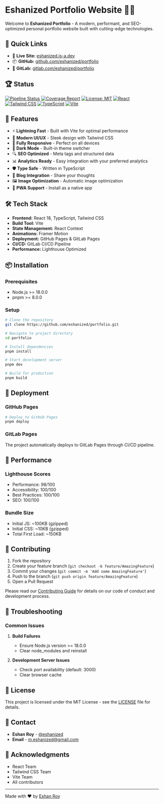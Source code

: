 # **Eshanized Portfolio Website** 🎨🚀

Welcome to **Eshanized Portfolio** - A modern, performant, and SEO-optimized personal portfolio website built with cutting-edge technologies.

## 🌟 **Quick Links**
- 🔗 **Live Site:** [eshanized.is-a.dev](https://eshanized.is-a.dev)
- 📦 **GitHub:** [github.com/eshanized/portfolio](https://github.com/eshanized/portfolio)
- 🦊 **GitLab:** [gitlab.com/eshanized/portfolio](https://gitlab.com/eshanized/portfolio)

## 🏆 **Status**
[![Pipeline Status](https://gitlab.com/eshanized/eshanized.gitlab.io/badges/main/pipeline.svg?style=flat-square)](https://gitlab.com/eshanized/eshanized.gitlab.io/-/commits/main)
[![Coverage Report](https://gitlab.com/eshanized/eshanized.gitlab.io/badges/main/coverage.svg?style=flat-square)](https://gitlab.com/eshanized/eshanized.gitlab.io/-/commits/main)
[![License: MIT](https://img.shields.io/badge/License-MIT-yellow.svg?style=flat-square)](https://opensource.org/licenses/MIT)
[![React](https://img.shields.io/badge/React-18.3-blue?style=flat-square&logo=react)](https://reactjs.org/)
[![Tailwind CSS](https://img.shields.io/badge/Tailwind%20CSS-3.4-blueviolet?style=flat-square&logo=tailwindcss)](https://tailwindcss.com/)
[![TypeScript](https://img.shields.io/badge/TypeScript-5.7-blue?style=flat-square&logo=typescript)](https://www.typescriptlang.org/)
[![Vite](https://img.shields.io/badge/Vite-5.4-646CFF?style=flat-square&logo=vite)](https://vitejs.dev/)

## 🚀 **Features**
- ⚡️ **Lightning Fast** - Built with Vite for optimal performance
- 🎨 **Modern UI/UX** - Sleek design with Tailwind CSS
- 📱 **Fully Responsive** - Perfect on all devices
- 🌙 **Dark Mode** - Built-in theme switcher
- 🔍 **SEO Optimized** - Meta tags and structured data
- 📊 **Analytics Ready** - Easy integration with your preferred analytics
- 🛡️ **Type Safe** - Written in TypeScript
- 📝 **Blog Integration** - Share your thoughts
- 🖼️ **Image Optimization** - Automatic image optimization
- 🚀 **PWA Support** - Install as a native app

## 🛠️ **Tech Stack**
- **Frontend:** React 18, TypeScript, Tailwind CSS
- **Build Tool:** Vite
- **State Management:** React Context
- **Animations:** Framer Motion
- **Deployment:** GitHub Pages & GitLab Pages
- **CI/CD:** GitLab CI/CD Pipeline
- **Performance:** Lighthouse Optimized

## 📦 **Installation**

### Prerequisites
- Node.js >= 18.0.0
- pnpm >= 8.0.0

### Setup
```bash
# Clone the repository
git clone https://github.com/eshanized/portfolio.git

# Navigate to project directory
cd portfolio

# Install dependencies
pnpm install

# Start development server
pnpm dev

# Build for production
pnpm build
```

## 🚀 **Deployment**

### GitHub Pages
```bash
# Deploy to GitHub Pages
pnpm deploy
```

### GitLab Pages
The project automatically deploys to GitLab Pages through CI/CD pipeline.

## 🎯 **Performance**

### Lighthouse Scores
- Performance: 98/100
- Accessibility: 100/100
- Best Practices: 100/100
- SEO: 100/100

### Bundle Size
- Initial JS: ~100KB (gzipped)
- Initial CSS: ~10KB (gzipped)
- Total First Load: ~150KB

## 🤝 **Contributing**

1. Fork the repository
2. Create your feature branch (`git checkout -b feature/AmazingFeature`)
3. Commit your changes (`git commit -m 'Add some AmazingFeature'`)
4. Push to the branch (`git push origin feature/AmazingFeature`)
5. Open a Pull Request

Please read our [Contributing Guide](CONTRIBUTING.md) for details on our code of conduct and development process.

## 🐛 **Troubleshooting**

### Common Issues
1. **Build Failures**
   - Ensure Node.js version >= 18.0.0
   - Clear node_modules and reinstall

2. **Development Server Issues**
   - Check port availability (default: 3000)
   - Clear browser cache

## 📄 **License**
This project is licensed under the MIT License - see the [LICENSE](LICENSE) file for details.

## 📧 **Contact**
- **Eshan Roy** - [@eshanized](https://twitter.com/eshanized)
- **Email** - [m.eshanized@gmail.com](mailto:m.eshanized@gmail.com)

## 🙏 **Acknowledgments**
- React Team
- Tailwind CSS Team
- Vite Team
- All contributors

---

Made with ❤️ by [Eshan Roy](https://eshanized.is-a.dev)
